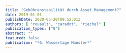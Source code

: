 ```yaml
---
title: "Gebührenstabilität durch Asset Management?"
date: 2019-01-01
publishDate: 2020-05-20T09:52:01Z
authors: [ "rouault", "caradot", "riechel" ]
publication_types: ["0"]
abstract: ""
featured: false
publication: "*6. Wassertage Münster*"
---
```


